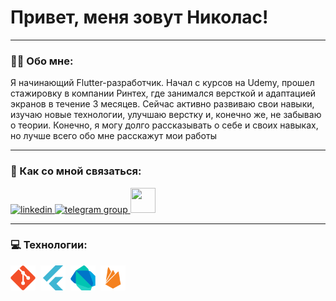 # Привет, меня зовут Николас!

---

### :man_technologist: Обо мне: 

Я начинающий Flutter-разработчик. Начал с курсов на Udemy, прошел стажировку в компании Ринтех, где занимался версткой и адаптацией экранов в течение 3 месяцев. Сейчас активно развиваю свои навыки, изучаю новые технологии, улучшаю верстку и, конечно же, не забываю о теории. Конечно, я могу долго рассказывать о себе и своих навыках, но лучше всего обо мне расскажут мои работы

---

### 🤝 Как со мной связаться:

  <div id="badges">
    <a href="https://www.linkedin.com/in/nikolas-gevorkyan-90a2a0282" target="_blank">
      <img src="https://cdn-icons-png.flaticon.com/512/2504/2504799.png" width="40" height="40" alt="linkedin" />
    </a>
    <a href="https://t.me/nikola0507" target="_blank">
      <img src="https://cdn-icons-png.flaticon.com/512/2111/2111646.png" width="40" height="40" alt="telegram group" />
    </a>
    <a href="https://vk.com/" target="_blank">
      <img src="https://cdn-icons-png.flaticon.com/512/145/145813.png" width="40" height="40" alt=""/>
    </a>
    
  </div>

  ---

  ### 💻 Технологии:

<div>
  <img src="https://github.com/devicons/devicon/blob/master/icons/git/git-original.svg" width="40" height="40"/>&nbsp
  <img src="https://github.com/devicons/devicon/blob/master/icons/flutter/flutter-plain.svg" width="40" height="40"/>&nbsp
  <img src="https://github.com/devicons/devicon/blob/master/icons/dart/dart-original.svg" width="40" height="40"/>&nbsp
  <img src="https://github.com/devicons/devicon/blob/master/icons/firebase/firebase-plain.svg" width="40" height="40"/>&nbsp
</div>
